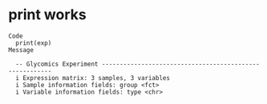 # print works

    Code
      print(exp)
    Message
      
      -- Glycomics Experiment --------------------------------------------------------
      i Expression matrix: 3 samples, 3 variables
      i Sample information fields: group <fct>
      i Variable information fields: type <chr>

